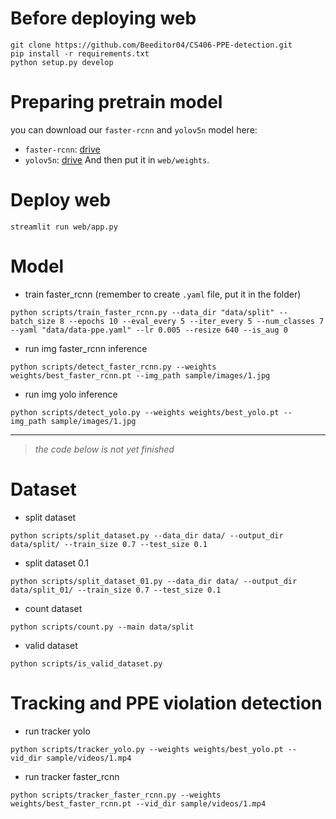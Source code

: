 
# Before deploying web
```
git clone https://github.com/Beeditor04/CS406-PPE-detection.git
pip install -r requirements.txt
python setup.py develop
```

# Preparing pretrain model
you can download our `faster-rcnn` and `yolov5n` model here:
- `faster-rcnn`: [drive](https://drive.google.com/file/d/1ciFtmC6eh0wRoK3yU4rS1JlmdH_ee01i/view?usp=drive_link)
- `yolov5n`: [drive](https://drive.google.com/file/d/1VuorH4fgbafaroALJNafHeSMQdweAHsz/view?usp=drive_link)
And then put it in `web/weights`.
# Deploy web
```
streamlit run web/app.py
```

# Model
- train faster_rcnn (remember to create `.yaml` file, put it in the folder)
```
python scripts/train_faster_rcnn.py --data_dir "data/split" --batch_size 8 --epochs 10 --eval_every 5 --iter_every 5 --num_classes 7 --yaml "data/data-ppe.yaml" --lr 0.005 --resize 640 --is_aug 0
```

- run img faster_rcnn inference
```
python scripts/detect_faster_rcnn.py --weights weights/best_faster_rcnn.pt --img_path sample/images/1.jpg
```

- run img yolo inference
```
python scripts/detect_yolo.py --weights weights/best_yolo.pt --img_path sample/images/1.jpg
```

---
> *the code below is not yet finished*
# Dataset
- split dataset
```
python scripts/split_dataset.py --data_dir data/ --output_dir data/split/ --train_size 0.7 --test_size 0.1
```
- split dataset 0.1
```
python scripts/split_dataset_01.py --data_dir data/ --output_dir data/split_01/ --train_size 0.7 --test_size 0.1
```
- count dataset
```
python scripts/count.py --main data/split
```

- valid dataset
```
python scripts/is_valid_dataset.py

```


# Tracking and PPE violation detection
- run tracker yolo
```
python scripts/tracker_yolo.py --weights weights/best_yolo.pt --vid_dir sample/videos/1.mp4
```

- run tracker faster_rcnn
```
python scripts/tracker_faster_rcnn.py --weights weights/best_faster_rcnn.pt --vid_dir sample/videos/1.mp4
```


